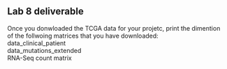 ## Lab 8 deliverable 

Once you donwloaded the TCGA data for your projetc, print the dimention of the follwoing matrices that you have downloaded:
<br />
data_clinical_patient
<br />
data_mutations_extended
<br />
RNA-Seq count matrix 
<br />


